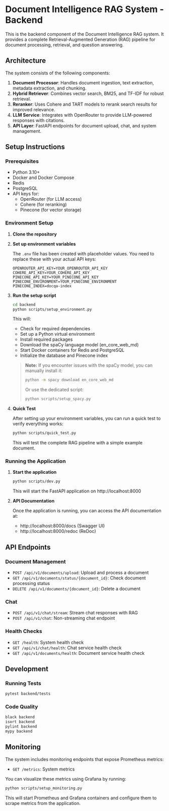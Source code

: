 # Document Intelligence RAG System - Backend

This is the backend component of the Document Intelligence RAG system. It provides a complete Retrieval-Augmented Generation (RAG) pipeline for document processing, retrieval, and question answering.

## Architecture

The system consists of the following components:

1. **Document Processor**: Handles document ingestion, text extraction, metadata extraction, and chunking.
2. **Hybrid Retriever**: Combines vector search, BM25, and TF-IDF for robust retrieval.
3. **Reranker**: Uses Cohere and TART models to rerank search results for improved relevance.
4. **LLM Service**: Integrates with OpenRouter to provide LLM-powered responses with citations.
5. **API Layer**: FastAPI endpoints for document upload, chat, and system management.

## Setup Instructions

### Prerequisites

- Python 3.10+
- Docker and Docker Compose
- Redis
- PostgreSQL
- API keys for:
  - OpenRouter (for LLM access)
  - Cohere (for reranking)
  - Pinecone (for vector storage)

### Environment Setup

1. **Clone the repository**

2. **Set up environment variables**

   The `.env` file has been created with placeholder values. You need to replace these with your actual API keys:

   ```
   OPENROUTER_API_KEY=YOUR_OPENROUTER_API_KEY
   COHERE_API_KEY=YOUR_COHERE_API_KEY
   PINECONE_API_KEY=YOUR_PINECONE_API_KEY
   PINECONE_ENVIRONMENT=YOUR_PINECONE_ENVIRONMENT
   PINECONE_INDEX=docqa-index
   ```

3. **Run the setup script**

   ```bash
   cd backend
   python scripts/setup_environment.py
   ```

   This will:
   - Check for required dependencies
   - Set up a Python virtual environment
   - Install required packages
   - Download the spaCy language model (en_core_web_md)
   - Start Docker containers for Redis and PostgreSQL
   - Initialize the database and Pinecone index

   > **Note:** If you encounter issues with the spaCy model, you can manually install it:
   > ```bash
   > python -m spacy download en_core_web_md
   > ```
   > Or use the dedicated script:
   > ```bash
   > python scripts/setup_spacy.py
   > ```

4. **Quick Test**

   After setting up your environment variables, you can run a quick test to verify everything works:

   ```bash
   python scripts/quick_test.py
   ```

   This will test the complete RAG pipeline with a simple example document.

### Running the Application

1. **Start the application**

   ```bash
   python scripts/dev.py
   ```

   This will start the FastAPI application on http://localhost:8000

2. **API Documentation**

   Once the application is running, you can access the API documentation at:
   - http://localhost:8000/docs (Swagger UI)
   - http://localhost:8000/redoc (ReDoc)

## API Endpoints

### Document Management

- `POST /api/v1/documents/upload`: Upload and process a document
- `GET /api/v1/documents/status/{document_id}`: Check document processing status
- `DELETE /api/v1/documents/{document_id}`: Delete a document

### Chat

- `POST /api/v1/chat/stream`: Stream chat responses with RAG
- `POST /api/v1/chat`: Non-streaming chat endpoint

### Health Checks

- `GET /health`: System health check
- `GET /api/v1/chat/health`: Chat service health check
- `GET /api/v1/documents/health`: Document service health check

## Development

### Running Tests

```bash
pytest backend/tests
```

### Code Quality

```bash
black backend
isort backend
pylint backend
mypy backend
```

## Monitoring

The system includes monitoring endpoints that expose Prometheus metrics:

- `GET /metrics`: System metrics

You can visualize these metrics using Grafana by running:

```bash
python scripts/setup_monitoring.py
```

This will start Prometheus and Grafana containers and configure them to scrape metrics from the application.

